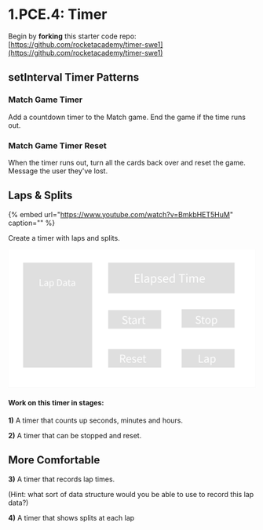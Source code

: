 # 1.PCE.4: Timer

Begin by **forking** this starter code repo: [https://github.com/rocketacademy/timer-swe1](https://github.com/rocketacademy/timer-swe1)

## setInterval Timer Patterns

### Match Game Timer

Add a countdown timer to the Match game. End the game if the time runs out.

### Match Game Timer Reset

When the timer runs out, turn all the cards back over and reset the game. Message the user they've lost.

## Laps & Splits

{% embed url="https://www.youtube.com/watch?v=BmkbHET5HuM" caption="" %}

Create a timer with laps and splits.

![](../../.gitbook/assets/project-3.png)

#### Work on this timer in stages:

**1\)** A timer that counts up seconds, minutes and hours.

**2\)** A timer that can be stopped and reset.

## More Comfortable

**3\)** A timer that records lap times.

\(Hint: what sort of data structure would you be able to use to record this lap data?\)

**4\)** A timer that shows splits at each lap

